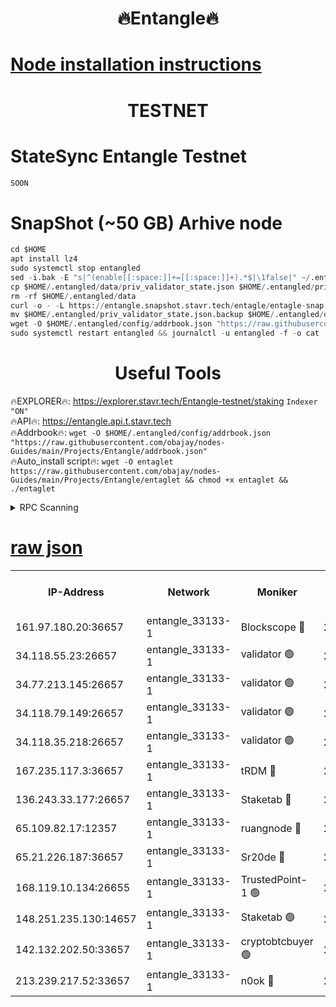 <h1 align="center"> 🔥Entangle🔥</h1>

[Node installation instructions](https://github.com/obajay/nodes-Guides/tree/main/Projects/Entangle)
=

<h1 align="center"> TESTNET</h1>

# StateSync Entangle Testnet
```python
SOON
```
# SnapShot (~50 GB) Arhive node
```python
cd $HOME
apt install lz4
sudo systemctl stop entangled
sed -i.bak -E "s|^(enable[[:space:]]+=[[:space:]]+).*$|\1false|" ~/.entangled/config/config.toml
cp $HOME/.entangled/data/priv_validator_state.json $HOME/.entangled/priv_validator_state.json.backup
rm -rf $HOME/.entangled/data
curl -o - -L https://entangle.snapshot.stavr.tech/entagle/entagle-snap.tar.lz4 | lz4 -c -d - | tar -x -C $HOME/.entangled --strip-components 2
mv $HOME/.entangled/priv_validator_state.json.backup $HOME/.entangled/data/priv_validator_state.json
wget -O $HOME/.entangled/config/addrbook.json "https://raw.githubusercontent.com/obajay/nodes-Guides/main/Projects/Entangle/addrbook.json"
sudo systemctl restart entangled && journalctl -u entangled -f -o cat
```
 <h1 align="center"> Useful Tools</h1>
 
🔥EXPLORER🔥: https://explorer.stavr.tech/Entangle-testnet/staking        `Indexer "ON"` \
🔥API🔥:      https://entangle.api.t.stavr.tech \
🔥Addrbook🔥: ```wget -O $HOME/.entangled/config/addrbook.json "https://raw.githubusercontent.com/obajay/nodes-Guides/main/Projects/Entangle/addrbook.json"``` \
🔥Auto_install script🔥:  `wget -O entaglet https://raw.githubusercontent.com/obajay/nodes-Guides/main/Projects/Entangle/entaglet && chmod +x entaglet && ./entaglet`


<details>
<summary>RPC Scanning</summary>

<h2 align="center"> We scan nodes in real time every 4 hours. And we provide the final result of RPC endpoints.
We cannot influence the operation of these nodes in any way. </h2>


```python
If Voting Power is higher than 0 --> then the Node is a validator of the network and may be subject to attack and be a potential threat to the chain.
```
```python
We marked such validators with a red symbol
```

</details>

[raw json](https://rpc-check.entangt.stavr.tech/entangt/rpc-entangt-result.json)
=


<table><tr><th>IP-Address</th><th>Network</th><th>Moniker</th><th>Latest Block Height</th><th>Earliest Block Height</th><th>Catching Up</th><th>Tx Index</th><th>Voting Power</th><th>Scan Time</th></tr><tr><td>161.97.180.20:36657</td><td>entangle_33133-1</td><td>Blockscope 🔴</td><td>2789589</td><td>1</td><td>False</td><td>off</td><td>309760544247204</td><td>2024-03-24T22:36:37.677568237UTC</td></tr><tr><td>34.118.55.23:26657</td><td>entangle_33133-1</td><td>validator 🟢</td><td>2789591</td><td>1</td><td>False</td><td>on</td><td>0</td><td>2024-03-24T22:36:40.353027411UTC</td></tr><tr><td>34.77.213.145:26657</td><td>entangle_33133-1</td><td>validator 🟢</td><td>2789592</td><td>1</td><td>False</td><td>on</td><td>0</td><td>2024-03-24T22:36:42.674361721UTC</td></tr><tr><td>34.118.79.149:26657</td><td>entangle_33133-1</td><td>validator 🟢</td><td>2789594</td><td>1</td><td>False</td><td>on</td><td>0</td><td>2024-03-24T22:36:58.774296943UTC</td></tr><tr><td>34.118.35.218:26657</td><td>entangle_33133-1</td><td>validator 🟢</td><td>2789594</td><td>1</td><td>False</td><td>on</td><td>0</td><td>2024-03-24T22:37:01.111854872UTC</td></tr><tr><td>167.235.117.3:36657</td><td>entangle_33133-1</td><td>tRDM 🔴</td><td>2789594</td><td>1</td><td>False</td><td>on</td><td>216776925020225</td><td>2024-03-24T22:37:01.383108779UTC</td></tr><tr><td>136.243.33.177:26657</td><td>entangle_33133-1</td><td>Staketab 🔴</td><td>2789593</td><td>660001</td><td>False</td><td>on</td><td>181152470618817</td><td>2024-03-24T22:36:51.059128124UTC</td></tr><tr><td>65.109.82.17:12357</td><td>entangle_33133-1</td><td>ruangnode 🔴</td><td>2789589</td><td>1312001</td><td>False</td><td>off</td><td>661282770041220</td><td>2024-03-24T22:36:38.016791944UTC</td></tr><tr><td>65.21.226.187:36657</td><td>entangle_33133-1</td><td>Sr20de 🔴</td><td>2789589</td><td>2049001</td><td>False</td><td>off</td><td>29534655065001</td><td>2024-03-24T22:36:35.163037581UTC</td></tr><tr><td>168.119.10.134:26655</td><td>entangle_33133-1</td><td>TrustedPoint-1 🟢</td><td>2789594</td><td>2268001</td><td>False</td><td>off</td><td>0</td><td>2024-03-24T22:37:01.607405035UTC</td></tr><tr><td>148.251.235.130:14657</td><td>entangle_33133-1</td><td>Staketab 🟢</td><td>2789589</td><td>2617001</td><td>False</td><td>off</td><td>0</td><td>2024-03-24T22:36:34.865725830UTC</td></tr><tr><td>142.132.202.50:33657</td><td>entangle_33133-1</td><td>cryptobtcbuyer 🟢</td><td>2789589</td><td>2689589</td><td>False</td><td>off</td><td>0</td><td>2024-03-24T22:36:37.415103700UTC</td></tr><tr><td>213.239.217.52:33657</td><td>entangle_33133-1</td><td>n0ok 🔴</td><td>2789593</td><td>2689593</td><td>False</td><td>off</td><td>46611094161558052</td><td>2024-03-24T22:36:56.395305934UTC</td></tr></table>

